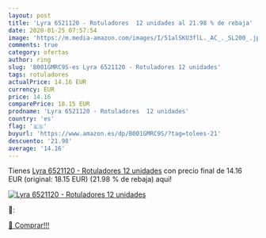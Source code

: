 ```yaml
---
layout: post
title: 'Lyra 6521120 - Rotuladores  12 unidades al 21.98 % de rebaja'
date: 2020-01-25 07:57:54
image: 'https://m.media-amazon.com/images/I/51alSKU3flL._AC_._SL200_.jpg'
comments: true
category: ofertas
author: ring
slug: 'B001GMRC9S-es Lyra 6521120 - Rotuladores 12 unidades'
tags: rotuladores
actualPrice: 14.16 EUR
currency: EUR
price: 14.16
comparePrice: 18.15 EUR
prodname: 'Lyra 6521120 - Rotuladores  12 unidades'
country: 'es'
flag: '🇪🇸'
buyurl: 'https://www.amazon.es/dp/B001GMRC9S/?tag=tolees-21'
descuento: '21.98'
average: '14.16'
---
```


Tienes [Lyra 6521120 - Rotuladores  12 unidades](https://www.amazon.es/dp/B001GMRC9S/?tag=tolees-21) con precio final de  14.16 EUR (original: 18.15 EUR) (21.98 %  de rebaja) aqui!

[![Lyra 6521120 - Rotuladores  12 unidades](https://m.media-amazon.com/images/I/51alSKU3flL._AC_._SL200_.jpg)](https://www.amazon.es/dp/B001GMRC9S/?tag=tolees-21)

🔎:


[🛒 Comprar!!!](https://www.amazon.es/dp/B001GMRC9S/?tag=tolees-21)
